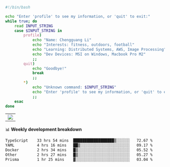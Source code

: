 ```bash
#!/bin/bash

echo "Enter 'profile' to see my information, or 'quit' to exit:"
while true; do
    read INPUT_STRING
    case $INPUT_STRING in
        profile)
            echo "Name: Chengguang Li"
            echo "Interests: fitness, outdoors, football"
            echo "Learning: Distributed Systems, AWS, Image Processing"
            echo "Dev Devices: MSI on Windows, Macbook Pro M2"
            ;;
        quit)
            echo "Goodbye!"
            break
            ;;
        *)
            echo "Unknown command: $INPUT_STRING"
            echo "Enter 'profile' to see my information, or 'quit' to exit:"
            ;;
    esac
done

```

<!--Contribution Graph-->
<table>
  <tr>
    <td>
      <picture>
        <source media="(prefers-color-scheme: light)" srcset="https://github-readme-activity-graph.vercel.app/graph?username=chengguang-li&theme=xcode&bg_color=FF000000&color=000000&hide_border=true" />
        <img src="https://github-readme-activity-graph.vercel.app/graph?username=chengguang-li&theme=xcode&bg_color=FF000000&hide_border=true" />
      </picture>
  </tr>
</table>

📊 **Weekly development breakdown**

<!--START_SECTION:waka-->

```txt
TypeScript    33 hrs 54 mins  ██████████████████▒░░░░░░   72.67 %
YAML          4 hrs 16 mins   ██▒░░░░░░░░░░░░░░░░░░░░░░   09.17 %
Docker        2 hrs 34 mins   █▒░░░░░░░░░░░░░░░░░░░░░░░   05.52 %
Other         2 hrs 27 mins   █▒░░░░░░░░░░░░░░░░░░░░░░░   05.27 %
Prisma        1 hr 25 mins    ▓░░░░░░░░░░░░░░░░░░░░░░░░   03.04 %
```

<!--END_SECTION:waka-->

